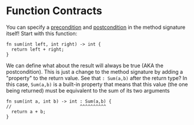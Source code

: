 # Function Contracts

You can specify a [precondition](https://en.wikipedia.org/wiki/Precondition) and [postcondition](https://en.wikipedia.org/wiki/Postcondition) in the method signature itself! Start with this function:

```dep
fn sum(int left, int right) -> int {
  return left + right;
}
```

We can define what about the result will always be true (AKA the postcondition). This is just a change to the method signature by adding a "property" to the return value. See that `: Sum(a,b)` after the return type? In this case, `Sum(a,b)` is a built-in property that means that this value (the one being returned) must be equivalent to the sum of its two arguments 

```dep
fn sum(int a, int b) -> int : Sum(a,b) {
//                          ^^^^^^^^^^
  return a + b;
}
```